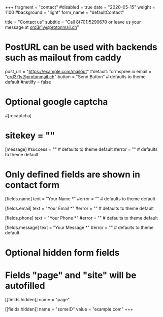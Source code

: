 +++
fragment = "contact"
#disabled = true
date = "2020-05-15"
weight = 1100
#background = "light"
form_name = "defaultContact"

title = "Contact us"
subtitle  = "Call 8(701)5290670 or leave us your message at ord3r1y@protonmail.ch"

# PostURL can be used with backends such as mailout from caddy
post_url = "https://example.com/mailout" #default: formspree.io
email = "ord3r1y@protonmail.ch"
button = "Send Button" # defaults to theme default
#netlify = false

# Optional google captcha
#[recaptcha]
#  sitekey = ""

[message]
  #success = "" # defaults to theme default
  #error = "" # defaults to theme default

# Only defined fields are shown in contact form
[fields.name]
  text = "Your Name *"
  #error = "" # defaults to theme default

[fields.email]
  text = "Your Email *"
  #error = "" # defaults to theme default

[fields.phone]
  text = "Your Phone *"
  #error = "" # defaults to theme default

[fields.message]
  text = "Your Message *"
  #error = "" # defaults to theme default

# Optional hidden form fields
# Fields "page" and "site" will be autofilled
[[fields.hidden]]
  name = "page"

[[fields.hidden]]
  name = "someID"
  value = "example.com"
+++
